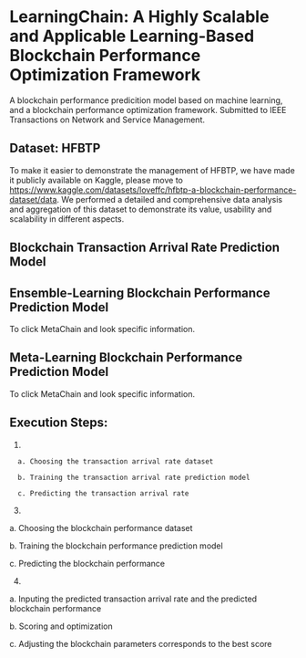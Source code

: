 # LearningChain: A Highly Scalable and Applicable Learning-Based Blockchain Performance Optimization Framework
A blockchain performance predicition model based on machine learning, and a blockchain performance optimization framework. Submitted to IEEE Transactions on Network and Service Management.
## Dataset: HFBTP
To make it easier to demonstrate the management of HFBTP, we have made it publicly available on Kaggle, please move to https://www.kaggle.com/datasets/loveffc/hfbtp-a-blockchain-performance-dataset/data. We performed a detailed and comprehensive data analysis and aggregation of this dataset to demonstrate its value, usability and scalability in different aspects.
## Blockchain Transaction Arrival Rate Prediction Model
## Ensemble-Learning Blockchain Performance Prediction Model
To click MetaChain and look specific information.
## Meta-Learning Blockchain Performance Prediction Model
To click MetaChain and look specific information.
## Execution Steps:
1)

      a. Choosing the transaction arrival rate dataset
  
      b. Training the transaction arrival rate prediction model
  
      c. Predicting the transaction arrival rate
  
3)

  a. Choosing the blockchain performance dataset
 
  b. Training the blockchain performance prediction model

  c. Predicting the blockchain performance
  
4)

   a. Inputing the predicted transaction arrival rate and the predicted blockchain performance

   b. Scoring and optimization

   c. Adjusting the blockchain parameters corresponds to the best score
